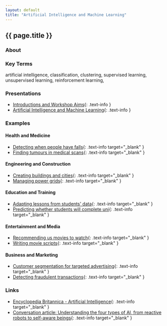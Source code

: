 ```yaml
---
layout: default
title: "Artificial Intelligence and Machine Learning"
---
```


## {{ page.title }}

### About

### Key Terms

artificial intelligence, classification, clustering, supervised learning, unsupervised learning, reinforcement learning, 

### Presentations

- [Introductions and Workshop Aims](){: .text-info }
- [Artificial Intelligence and Machine Learning](){: .text-info }

### Examples

#### Health and Medicine

- [Detecting when people have falls](https://www.mobihealthnews.com/content/how-fall-detection-moving-beyond-pendant){: .text-info target="_blank" }
- [Finding tumours in medical scans](https://www.forbes.com/sites/charlestowersclark/2019/04/30/the-cutting-edge-of-ai-cancer-detection/#112021677336){: .text-info target="_blank" }

#### Engineering and Construction

- [Creating buildings and cities](https://www.alphr.com/artificial-intelligence/1005674/the-architects-teaching-ai-to-print-cities){: .text-info target="_blank" }
- [Managing power grids](https://digital.hbs.edu/platform-rctom/submission/no-more-blackouts-how-pge-is-using-machine-learning-to-strengthen-the-power-grid/){: .text-info target="_blank" }

#### Education and Training

- [Adapting lessons from students' data](https://interestingengineering.com/personalized-learning-artificial-intelligence-and-education-in-the-future){: .text-info target="_blank" }
- [Predicting whether students will complete uni](https://www.thetechedvocate.org/using-artificial-intelligence-to-boost-student-retention-rates/){: .text-info target="_blank" }

#### Entertainment and Media

- [Recommending us movies to watch](https://uxplanet.org/netflix-binging-on-the-algorithm-a3a74a6c1f59){: .text-info target="_blank" }
- [Writing movie scripts](https://arstechnica.com/gaming/2016/06/an-ai-wrote-this-movie-and-its-strangely-moving/){: .text-info target="_blank" }

#### Business and Marketing

- [Customer segmentation for targeted advertising](https://medium.com/@jeffrisandy/investigating-starbucks-customers-segmentation-using-unsupervised-machine-learning-10b2ac0cfd3b){: .text-info target="_blank" }
- [Detecting fraudulent transactions](https://www.americanexpress.com/en-gb/business/trends-and-insights/articles/payment-services-fraud-detection-using-AI/){: .text-info target="_blank" }

### Links

- [Encyclopedia Britannica - Artificial Intelligence](https://www.britannica.com/technology/artificial-intelligence){: .text-info target="_blank" }
- [Conversation article: Understanding the four types of AI, from reactive robots to self-aware beings](https://theconversation.com/understanding-the-four-types-of-ai-from-reactive-robots-to-self-aware-beings-67616){: .text-info target="_blank" }